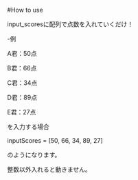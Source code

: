 #How to use

input_scoresに配列で点数を入れていくだけ！

-例

A君：50点

B君：66点

C君：34点

D君：89点

E君：27点

を入力する場合

inputScores = [50, 66, 34, 89, 27]

のようになります。

整数以外入れると動きません。
